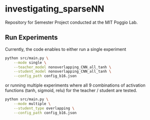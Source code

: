 # investigating_sparseNN

Repository for Semester Project conducted at the MIT Poggio Lab.


## Run Experiments

Currently, the code enables to either run a single experiment
```sh
python src/main.py \
    --mode single \
    --teacher_model nonoverlapping_CNN_all_tanh \
    --student_model nonoverlapping_CNN_all_tanh \
    --config_path config_b16.json
```

or running multiple experiments where all 9 combinations of activation functions (tanh, sigmoid, relu) for the teacher / student are tested.
```sh
python src/main.py \
    --mode multiple \
    --student_type overlapping \
    --config_path config_b16.json
```
